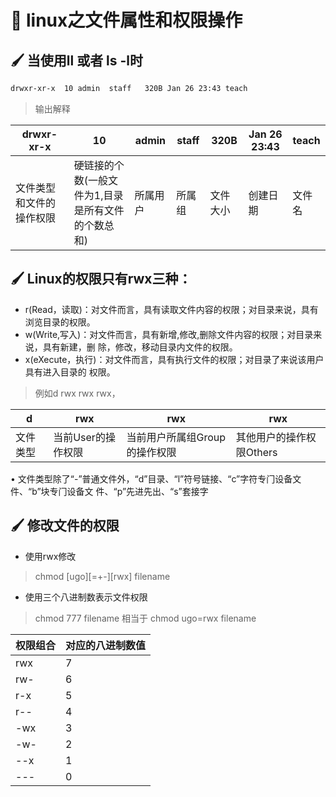 # :green_book: linux之文件属性和权限操作
## :paintbrush: 当使用ll 或者 ls -l时
```bash
drwxr-xr-x  10 admin  staff   320B Jan 26 23:43 teach
```
>输出解释

drwxr-xr-x|  10| admin|  staff|   320B| Jan 26 23:43| teach
---|---|---|---|---|---|---
文件类型和文件的操作权限| 硬链接的个数(一般文件为1,目录是所有文件的个数总和)|所属用户|所属组|文件大小|创建日期|文件名



## :paintbrush: Linux的权限只有rwx三种：
- r(Read，读取)：对⽂件⽽⾔，具有读取⽂件内容的权限；对⽬录来说，具有浏览⽬录的权限。
- w(Write,写⼊)：对⽂件⽽⾔，具有新增,修改,删除⽂件内容的权限；对⽬录来说，具有新建，删
除，修改，移动⽬录内⽂件的权限。
- x(eXecute，执⾏)：对⽂件⽽⾔，具有执⾏⽂件的权限；对⽬录了来说该⽤户具有进⼊⽬录的
权限。

> 例如d rwx rwx rwx，

d|rwx|rwx|rwx
---|---|---|---
⽂件类型|当前User的操作权限|当前用户所属组Group的操作权限|其他用户的操作权限Others
• ⽂件类型除了“-”普通⽂件外，“d”⽬录、“l”符号链接、“c”字符专⻔设备⽂件、“b”块专⻔设备⽂
件、“p”先进先出、“s”套接字

## :paintbrush: 修改文件的权限
- 使用rwx修改

> chmod [ugo][=+-][rwx] filename
- 使用三个⼋进制数表示⽂件权限
> chmod 777 filename 相当于 chmod ugo=rwx filename


权限组合 | 对应的八进制数值
---|---
rwx | 7
rw- | 6
r-x | 5
r-- | 4
-wx | 3
-w- | 2
--x | 1
--- | 0

